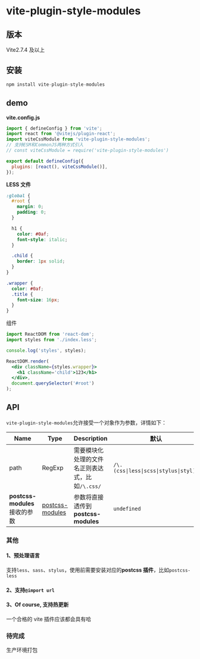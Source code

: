 # vite-plugin-style-modules

## 版本

Vite2.7.4 及以上

## 安装

```javascript
npm install vite-plugin-style-modules
```

## demo

**vite.config.js**

```javascript
import { defineConfig } from 'vite';
import react from '@vitejs/plugin-react';
import viteCssModule from 'vite-plugin-style-modules';
// 支持ESM和CommonJS两种方式引入
// const viteCssModule = require('vite-plugin-style-modules')

export default defineConfig({
  plugins: [react(), viteCssModule()],
});
```

**LESS 文件**

```css
:global {
  #root {
    margin: 0;
    padding: 0;
  }

  h1 {
    color: #0af;
    font-style: italic;
  }

  .child {
    border: 1px solid;
  }
}

.wrapper {
  color: #0af;
  .title {
    font-size: 16px;
  }
}
```

组件

```jsx
import ReactDOM from 'react-dom';
import styles from './index.less';

console.log('styles', styles);

ReactDOM.render(
  <div className={styles.wrapper}>
    <h1 className='child'>123</h1>
  </div>,
  document.querySelector('#root')
);
```

## API

`vite-plugin-style-modules`允许接受一个对象作为参数，详情如下：

| Name                          | Type                                                            | Description                                     | 默认                                  |
| ----------------------------- | --------------------------------------------------------------- | ----------------------------------------------- | ------------------------------------- |
| path                          | RegExp                                                          | 需要模块化处理的文件名正则表达式，比如`/\.css/` | `/\.(css\|less\|scss\|stylus\|styl)/` |
| **postcss-modules**接收的参数 | [postcss-modules](https://github.com/madyankin/postcss-modules) | 参数将直接透传到 **postcss-modules**            | `undefined`                           |

### 其他

#### 1、预处理语言

支持`less`、`sass`、`stylus`，使用前需要安装对应的**postcss 插件**，比如`postcss-less`

#### 2、支持`@import url`

#### 3、Of course, 支持热更新

一个合格的 vite 插件应该都会具有哈

### 待完成

生产环境打包
